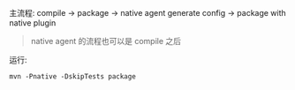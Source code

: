 主流程: compile -> package -> native agent generate config -> package with native plugin 
> native agent 的流程也可以是 compile 之后

运行:
```
mvn -Pnative -DskipTests package
```